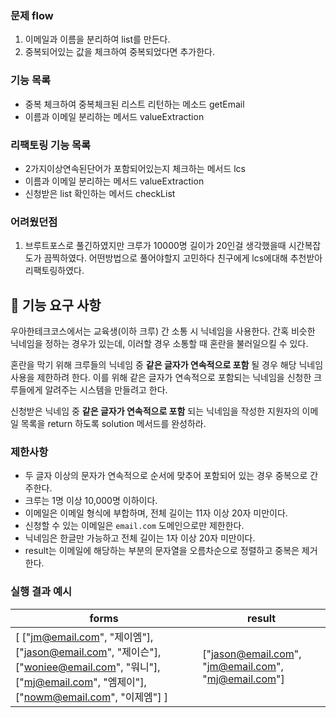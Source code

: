### 문제 flow
1. 이메일과 이름을 분리하여 list를 만든다.
2. 중복되어있는 값을 체크하여 중복되었다면 추가한다.

### 기능 목록
* 중복 체크하여 중복체크된 리스트 리턴하는 메소드 getEmail
* 이름과 이메일 분리하는 메서드 valueExtraction

### 리팩토링 기능 목록
* 2가지이상연속된단어가 포함되어있는지 체크하는 메서드 lcs
* 이름과 이메일 분리하는 메서드 valueExtraction
* 신청받은 list 확인하는 메서드 checkList

### 어려웠던점
1. 브루트포스로 풀긴하였지만 크루가 10000명 길이가 20인걸 생각했을때 시간복잡도가 끔찍하였다. 어떤방법으로 풀어야할지 고민하다 친구에게 lcs에대해 추천받아 리팩토링하였다.


## 🚀 기능 요구 사항

우아한테크코스에서는 교육생(이하 크루) 간 소통 시 닉네임을 사용한다. 간혹 비슷한 닉네임을 정하는 경우가 있는데, 이러할 경우 소통할 때 혼란을 불러일으킬 수 있다.

혼란을 막기 위해 크루들의 닉네임 중 **같은 글자가 연속적으로 포함** 될 경우 해당 닉네임 사용을 제한하려 한다. 이를 위해 같은 글자가 연속적으로 포함되는 닉네임을 신청한 크루들에게 알려주는 시스템을 만들려고 한다.


신청받은 닉네임 중 **같은 글자가 연속적으로 포함** 되는 닉네임을 작성한 지원자의 이메일 목록을 return 하도록 solution 메서드를 완성하라.

### 제한사항

- 두 글자 이상의 문자가 연속적으로 순서에 맞추어 포함되어 있는 경우 중복으로 간주한다.
- 크루는 1명 이상 10,000명 이하이다.
- 이메일은 이메일 형식에 부합하며, 전체 길이는 11자 이상 20자 미만이다.
- 신청할 수 있는 이메일은 `email.com` 도메인으로만 제한한다.
- 닉네임은 한글만 가능하고 전체 길이는 1자 이상 20자 미만이다.
- result는 이메일에 해당하는 부분의 문자열을 오름차순으로 정렬하고 중복은 제거한다.

### 실행 결과 예시

| forms | result |
| --- | --- |
| [ ["jm@email.com", "제이엠"], ["jason@email.com", "제이슨"], ["woniee@email.com", "워니"], ["mj@email.com", "엠제이"], ["nowm@email.com", "이제엠"] ] | ["jason@email.com", "jm@email.com", "mj@email.com"] |

